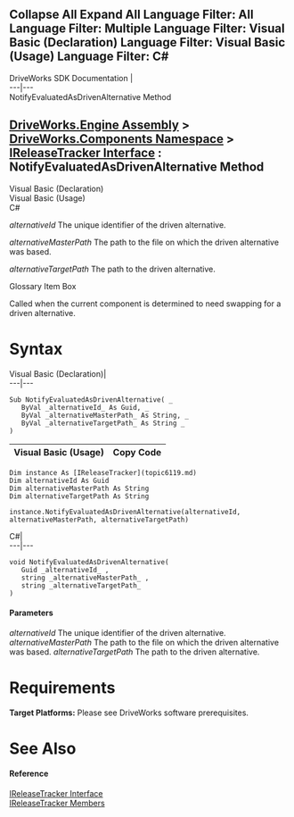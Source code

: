 Collapse All Expand All Language Filter: All  Language Filter: Multiple  Language Filter: Visual Basic (Declaration) Language Filter: Visual Basic (Usage) Language Filter: C#  
---  
DriveWorks SDK Documentation  |   
---|---  
NotifyEvaluatedAsDrivenAlternative Method   
  
[DriveWorks.Engine Assembly](topic2156.md) > [DriveWorks.Components Namespace](topic6089.md) > [IReleaseTracker Interface](topic6119.md) : NotifyEvaluatedAsDrivenAlternative Method  
---  
  
Visual Basic (Declaration)    
Visual Basic (Usage)    
C# 

_alternativeId_
    The unique identifier of the driven alternative.

_alternativeMasterPath_
    The path to the file on which the driven alternative was based.

_alternativeTargetPath_
    The path to the driven alternative.

Glossary Item Box

Called when the current component is determined to need swapping for a driven alternative. 

# Syntax

Visual Basic (Declaration)|   
---|---  
      
    
    Sub NotifyEvaluatedAsDrivenAlternative( _
       ByVal _alternativeId_ As Guid, _
       ByVal _alternativeMasterPath_ As String, _
       ByVal _alternativeTargetPath_ As String _
    )   
  
Visual Basic (Usage)| Copy Code  
---|---  
      
    
    Dim instance As [IReleaseTracker](topic6119.md)
    Dim alternativeId As Guid
    Dim alternativeMasterPath As String
    Dim alternativeTargetPath As String
     
    instance.NotifyEvaluatedAsDrivenAlternative(alternativeId, alternativeMasterPath, alternativeTargetPath)  
  
C#|   
---|---  
      
    
    void NotifyEvaluatedAsDrivenAlternative( 
       Guid _alternativeId_ ,
       string _alternativeMasterPath_ ,
       string _alternativeTargetPath_
    )  
  
#### Parameters

 _alternativeId_
    The unique identifier of the driven alternative.
_alternativeMasterPath_
    The path to the file on which the driven alternative was based.
_alternativeTargetPath_
    The path to the driven alternative.

# Requirements

**Target Platforms:** Please see DriveWorks software prerequisites.

# See Also

#### Reference

[IReleaseTracker Interface](topic6119.md)   
[IReleaseTracker Members](topic6120.md)


